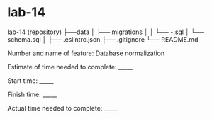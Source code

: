 # lab-14

lab-14 (repository)
├──data
│  ├── migrations
│  │   └── <timestamp>-<description>.sql
│  └── schema.sql
│
├── .eslintrc.json
├── .gitignore
└── README.md

Number and name of feature: Database normalization

Estimate of time needed to complete: _____

Start time: _____

Finish time: _____

Actual time needed to complete: _____